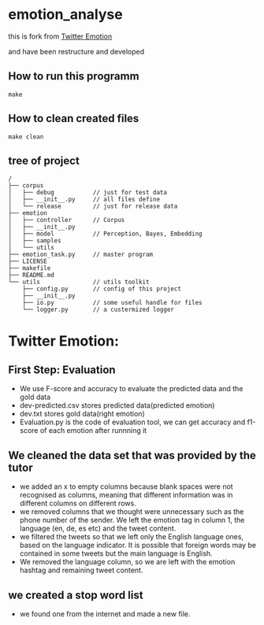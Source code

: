 # emotion_analyse

this is fork from [Twitter Emotion](https://github.com/cnnjqzr/NLP_Lab)

and have been restructure and developed


## How to run this programm

```
make
```

## How to clean created files

```
make clean
```


## tree of project

```
/
├── corpus
│   ├── debug           // just for test data
│   ├── __init__.py     // all files define
│   └── release         // just for release data
├── emotion
│   ├── controller      // Corpus
│   ├── __init__.py
│   ├── model           // Perception, Bayes, Embedding
│   ├── samples
│   └── utils
├── emotion_task.py     // master program
├── LICENSE
├── makefile
├── README.md
└── utils               // utils toolkit
    ├── config.py       // config of this project
    ├── __init__.py
    ├── io.py           // some useful handle for files
    └── logger.py       // a custermized logger
```

# Twitter Emotion:
## First Step: Evaluation
- We use F-score and accuracy to evaluate the predicted data and the gold data
- dev-predicted.csv stores predicted data(predicted emotion)
- dev.txt stores gold data(right emotion)
- Evaluation.py is the code of evaluation tool, we can get accuracy and f1-score of each emotion after runnning it

## We cleaned the data set that was provided by the tutor
- we added an x to empty columns because blank spaces were not recognised as columns, meaning that different information was in different columns on different rows.
- we removed columns that we thought were unnecessary such as the phone number of the sender. We left the emotion tag in column 1, the language (en, de, es etc) and the tweet content.
- we filtered the tweets so that we left only the English language ones, based on the language indicator. It is possible that foreign words may be contained in some tweets but the main language is English.
- We removed the language column, so we are left with the emotion hashtag and remaining tweet content.

## we created a stop word list
- we found one from the internet and made a new file.

